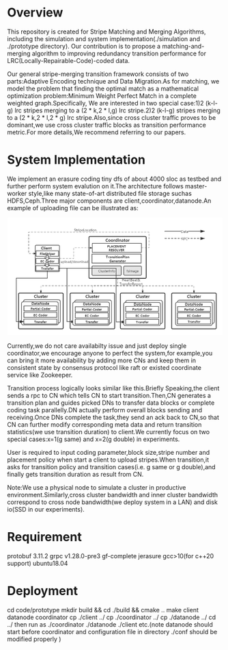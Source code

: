 # Overview

This repository is created for Stripe Matching and Merging Algorithms, including the simulation and system implementation(./simulation and ./prototype directory). Our contribution is to propose a matching-and-merging algorithm to improving redundancy transition performance for LRC(Locally-Repairable-Code)-coded data.

Our general stripe-merging transition framework consists of two parts:Adaptive Encoding technique and Data Migration.As for matching, we model the problem that finding the optimal match as a mathematical optimization problem:Minimum Weight Perfect Match in a complete weighted graph.Specifically, We are interested in two special case:1)2 (k-l-g) lrc stripes merging to a (2 * k,2 * l,g) lrc stripe.2)2 (k-l-g) stripes merging to a (2 * k,2 * l,2 * g) lrc stripe.Also,since cross cluster traffic proves to be dominant,we use cross cluster traffic blocks as transition performance metric.For more details,We recommend referring to our papers.


# System Implementation

We implement an erasure coding tiny dfs of about 4000 sloc as testbed and further perform system evalution on it.The architecture follows master-worker style,like many state-of-art distributed file storage suchas HDFS,Ceph.Three major components are client,coordinator,datanode.An example of uploading file can be illustrated as:

![image](code/prototype/M-S.png)

Currently,we do not care availabilty issue and just deploy single coordinator,we encourage anyone to perfect the system,for example,you can bring it more availability by adding more CNs and keep them in consistent state by consensus protocol like raft or existed coordinate service like Zookeeper.

Transition process logically looks similar like this.Briefly Speaking,the client sends a rpc to CN which tells CN to start transition.Then,CN generates a transition plan and guides picked DNs to transfer data blocks or complete coding task parallelly.DN actually perform overall blocks sending and receiving.Once DNs complete the task,they send an ack back to CN,so that CN can further modify corresponding meta data and return transition statistics(we use transition duration) to client.We currently focus on two special cases:x=1(g same) and x=2(g double) in experiments. 

User is required to input coding parameter,block size,stripe number and placement policy when start a client to upload stripes.When transition,it asks for transition policy and transition cases(i.e. g same or g double),and finally gets transition duration as result from CN.

Note:We use a physical node to simulate a cluster in productive environment.Similarly,cross cluster bandwidth and inner cluster bandwidth correspond to cross node bandwidth(we deploy system in a LAN) and disk io(SSD in our experiments).

# Requirement

protobuf 3.11.2
grpc v1.28.0-pre3
gf-complete
jerasure
gcc>10(for c++20 support)
ubuntu18.04

# Deployment

cd code/prototype 
mkdir build && cd ./build && cmake ..
make client datanode coordinator 
cp ./client ../
cp ./coordinator ../
cp ./datanode ../ 
cd ../
then run as ./coordinator ./datanode ./client etc.(note datanode should start before coordinator and configuration file in directory ./conf should be modified properly )
